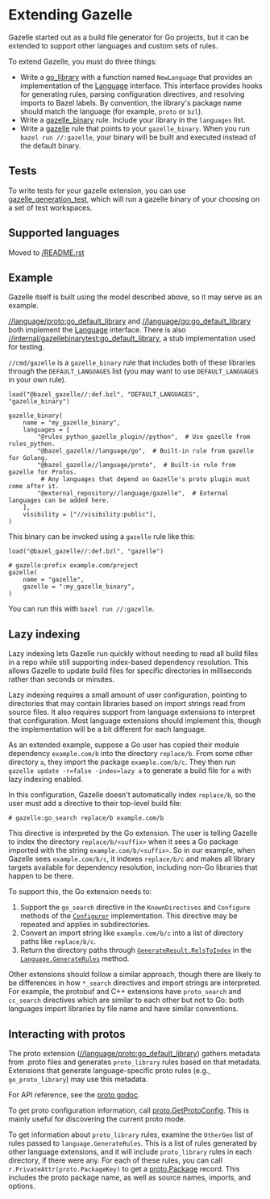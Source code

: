 <!-- This file was previously generated by Stardoc but is now maintained
by humans. -->

Extending Gazelle
=================

Gazelle started out as a build file generator for Go projects, but it can be
extended to support other languages and custom sets of rules.

To extend Gazelle, you must do three things:

* Write a [go_library] with a function named `NewLanguage` that provides an
  implementation of the [Language] interface. This interface provides hooks for
  generating rules, parsing configuration directives, and resolving imports
  to Bazel labels. By convention, the library's package name should match
  the language (for example, `proto` or `bzl`).
* Write a [gazelle_binary](reference.md#gazelle_binary) rule. Include your library in the `languages`
  list.
* Write a [gazelle] rule that points to your `gazelle_binary`. When you run
  `bazel run //:gazelle`, your binary will be built and executed instead of
  the default binary.

Tests
-----

To write tests for your gazelle extension, you can use [gazelle_generation_test](reference.md#gazelle_generation_test),
which will run a gazelle binary of your choosing on a set of test workspaces.


Supported languages
-------------------

Moved to [/README.rst](/README.rst#supported-languages)

Example
-------

Gazelle itself is built using the model described above, so it may serve as
an example.

[//language/proto:go_default_library] and [//language/go:go_default_library]
both implement the [Language]
interface. There is also [//internal/gazellebinarytest:go_default_library],
a stub implementation used for testing.

`//cmd/gazelle` is a `gazelle_binary` rule that includes both of these
libraries through the `DEFAULT_LANGUAGES` list (you may want to use
`DEFAULT_LANGUAGES` in your own rule).

```starlark
load("@bazel_gazelle//:def.bzl", "DEFAULT_LANGUAGES", "gazelle_binary")

gazelle_binary(
    name = "my_gazelle_binary",
    languages = [
        "@rules_python_gazelle_plugin//python",  # Use gazelle from rules_python.
        "@bazel_gazelle//language/go",  # Built-in rule from gazelle for Golang.
        "@bazel_gazelle//language/proto",  # Built-in rule from gazelle for Protos.
         # Any languages that depend on Gazelle's proto plugin must come after it.
        "@external_repository//language/gazelle",  # External languages can be added here.
    ],
    visibility = ["//visibility:public"],
)
```

This binary can be invoked using a `gazelle` rule like this:

```starlark
load("@bazel_gazelle//:def.bzl", "gazelle")

# gazelle:prefix example.com/project
gazelle(
    name = "gazelle",
    gazelle = ":my_gazelle_binary",
)
```

You can run this with `bazel run //:gazelle`.

Lazy indexing
-------------

Lazy indexing lets Gazelle run quickly without needing to read all build files
in a repo while still supporting index-based dependency resolution. This allows
Gazelle to update build files for specific directories in milliseconds rather
than seconds or minutes.

Lazy indexing requires a small amount of user configuration, pointing to
directories that may contain libraries based on import strings read from source
files. It also requires support from language extensions to interpret that
configuration. Most language extensions should implement this, though the
implementation will be a bit different for each language.

As an extended example, suppose a Go user has copied their module dependency
`example.com/b` into the directory `replace/b`. From some other directory `a`,
they import the package `example.com/b/c`. They then run
`gazelle update -r=false -index=lazy a` to generate a build file for `a` with
lazy indexing enabled.

In this configuration, Gazelle doesn't automatically index `replace/b`, so
the user must add a directive to their top-level build file:

```starlark
# gazelle:go_search replace/b example.com/b
```

This directive is interpreted by the Go extension. The user is telling Gazelle
to index the directory `replace/b/<suffix>` when it sees a Go package imported
with the string `example.com/b/<suffix>`. So in our example, when Gazelle sees
`example.com/b/c`, it indexes `replace/b/c` and makes all library targets
available for dependency resolution, including non-Go libraries that happen to
be there.

To support this, the Go extension needs to:

1. Support the `go_search` directive in the `KnownDirectives` and `Configure`
methods of the
[`Configurer`](https://pkg.go.dev/github.com/bazelbuild/bazel-gazelle/config#Configurer)
implementation. This directive may be repeated and applies in subdirectories.
1. Convert an import string like `example.com/b/c` into a list of directory
paths like `replace/b/c`.
1. Return the directory paths through
[`GenerateResult.RelsToIndex`](https://pkg.go.dev/github.com/bazelbuild/bazel-gazelle/language#GenerateResult)
in the
[`Language.GenerateRules`](https://pkg.go.dev/github.com/bazelbuild/bazel-gazelle/language#Language)
method.

Other extensions should follow a similar approach, though there are likely to
be differences in how `*_search` directives and import strings are interpreted.
For example, the protobuf and C++ extensions have `proto_search` and `cc_search`
directives which are similar to each other but not to Go: both languages
import libraries by file name and have similar conventions.

Interacting with protos
-----------------------

The proto extension ([//language/proto:go_default_library]) gathers metadata
from .proto files and generates `proto_library` rules based on that metadata.
Extensions that generate language-specific proto rules (e.g.,
`go_proto_library`) may use this metadata.

For API reference, see the [proto godoc].

To get proto configuration information, call [proto.GetProtoConfig]. This is
mainly useful for discovering the current proto mode.

To get information about `proto_library` rules, examine the `OtherGen`
list of rules passed to `language.GenerateRules`. This is a list of rules
generated by other language extensions, and it will include `proto_library`
rules in each directory, if there were any. For each of these rules, you can
call `r.PrivateAttr(proto.PackageKey)` to get a [proto.Package] record. This
includes the proto package name, as well as source names, imports, and options.

[Language]: https://godoc.org/github.com/bazelbuild/bazel-gazelle/language#Language
[//internal/gazellebinarytest:go_default_library]: https://github.com/bazelbuild/bazel-gazelle/tree/master/internal/gazellebinarytest
[//language/go:go_default_library]: https://github.com/bazelbuild/bazel-gazelle/tree/master/language/go
[//language/proto:go_default_library]: https://github.com/bazelbuild/bazel-gazelle/tree/master/language/proto
[gazelle]: https://github.com/bazelbuild/bazel-gazelle#bazel-rule
[go_binary]: https://github.com/bazelbuild/rules_go/blob/master/go/core.rst#go-binary
[go_library]: https://github.com/bazelbuild/rules_go/blob/master/go/core.rst#go-library
[proto godoc]: https://godoc.org/github.com/bazelbuild/bazel-gazelle/language/proto
[proto.GetProtoConfig]: https://godoc.org/github.com/bazelbuild/bazel-gazelle/language/proto#GetProtoConfig
[proto.Package]: https://godoc.org/github.com/bazelbuild/bazel-gazelle/language/proto#Package
